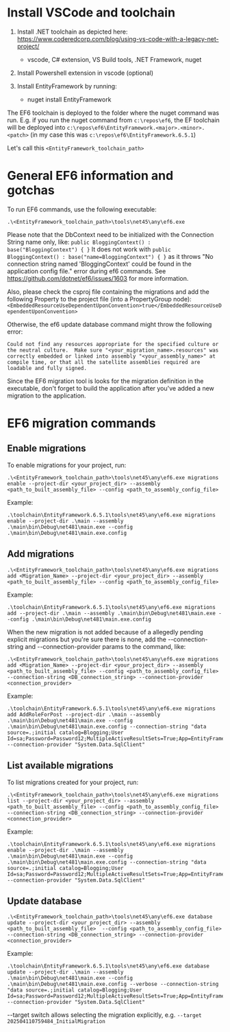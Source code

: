 # Install VSCode and toolchain

1. Install .NET toolchain as depicted here: https://www.coderedcorp.com/blog/using-vs-code-with-a-legacy-net-project/
    - vscode, C# extension, VS Build tools, .NET Framework, nuget

2. Install Powershell extension in vscode (optional)

3. Install EntityFramework by running: 
    - nuget install EntityFramework

The EF6 toolchain is deployed to the folder where the nuget command was run. E.g. if you run the nuget command from ```c:\repos\ef6```,
the EF toolchain will be deployed into ```c:\repos\ef6\EntityFramework.<major>.<minor>.<patch>``` (in my case this was ```c:\repos\ef6\EntityFramework.6.5.1```)

Let's call this ```<EntityFramework_toolchain_path>```

# General EF6 information and gotchas
To run EF6 commands, use the following executable:
```
.\<EntityFramework_toolchain_path>\tools\net45\any\ef6.exe 
```

Please note that the DbContext need to be initialized with the Connection String name only, like:
```public BloggingContext() : base("BloggingContext") { }```
It does not work with 
```public BloggingContext() : base("name=BloggingContext") { }```
as it throws "No connection string named 'BloggingContext' could be found in the application config file." error during ef6 commands. See https://github.com/dotnet/ef6/issues/1603 for more information.

Also, please check the csproj file containing the migrations and add the following Property to the project file (into a PropertyGroup node):
```<EmbeddedResourceUseDependentUponConvention>true</EmbeddedResourceUseDependentUponConvention>```

Otherwise, the ef6 update database command might throw the following error:
```
Could not find any resources appropriate for the specified culture or the neutral culture.  Make sure "<your_migration_name>.resources" was correctly embedded or linked into assembly "<your_assembly_name>" at compile time, or that all the satellite assemblies required are loadable and fully signed.
```

Since the EF6 migration tool is looks for the migration definition in the executable, don't forget to build the application after you've added a new migration to the application.

# EF6 migration commands

## Enable migrations
To enable migrations for your project, run:
```
.\<EntityFramework_toolchain_path>\tools\net45\any\ef6.exe migrations enable --project-dir <your_project_dir> --assembly <path_to_built_assembly_file> --config <path_to_assembly_config_file>
```
Example: 
```
.\toolchain\EntityFramework.6.5.1\tools\net45\any\ef6.exe migrations enable --project-dir .\main --assembly .\main\bin\Debug\net481\main.exe --config .\main\bin\Debug\net481\main.exe.config
```

## Add migrations
```
.\<EntityFramework_toolchain_path>\tools\net45\any\ef6.exe migrations add <Migration_Name> --project-dir <your_project_dir> --assembly <path_to_built_assembly_file> --config <path_to_assembly_config_file>
```
Example: 
```
.\toolchain\EntityFramework.6.5.1\tools\net45\any\ef6.exe migrations add --project-dir .\main --assembly .\main\bin\Debug\net481\main.exe --config .\main\bin\Debug\net481\main.exe.config
```

When the new migration is not added because of a allegedly pending explicit migrations but you're sure there is none, add the --connection-string and --connection-provider params to the command, like:
```
.\<EntityFramework_toolchain_path>\tools\net45\any\ef6.exe migrations add <Migration_Name> --project-dir <your_project_dir> --assembly <path_to_built_assembly_file> --config <path_to_assembly_config_file>  --connection-string <DB_connection_string> --connection-provider <connection_provider>
```
Example:
```
.\toolchain\EntityFramework.6.5.1\tools\net45\any\ef6.exe migrations add AddRoleForPost --project-dir .\main --assembly .\main\bin\Debug\net481\main.exe --config .\main\bin\Debug\net481\main.exe.config --connection-string "data source=.;initial catalog=Blogging;User Id=sa;Password=Password12;MultipleActiveResultSets=True;App=EntityFramework" --connection-provider "System.Data.SqlClient"
```

## List available migrations
To list migrations created for your project, run:
```
.\<EntityFramework_toolchain_path>\tools\net45\any\ef6.exe migrations list --project-dir <your_project_dir> --assembly <path_to_built_assembly_file> --config <path_to_assembly_config_file> --connection-string <DB_connection_string> --connection-provider <connection_provider>
```
Example:
```
.\toolchain\EntityFramework.6.5.1\tools\net45\any\ef6.exe migrations enable --project-dir .\main --assembly .\main\bin\Debug\net481\main.exe --config .\main\bin\Debug\net481\main.exe.config --connection-string "data source=.;initial catalog=Blogging;User Id=sa;Password=Password12;MultipleActiveResultSets=True;App=EntityFramework" --connection-provider "System.Data.SqlClient"
```

## Update database
```
.\<EntityFramework_toolchain_path>\tools\net45\any\ef6.exe database update --project-dir <your_project_dir> --assembly <path_to_built_assembly_file>  --config <path_to_assembly_config_file> --connection-string <DB_connection_string> --connection-provider <connection_provider>
```
Example:
```
.\toolchain\EntityFramework.6.5.1\tools\net45\any\ef6.exe database update --project-dir .\main --assembly .\main\bin\Debug\net481\main.exe --config .\main\bin\Debug\net481\main.exe.config --verbose --connection-string "data source=.;initial catalog=Blogging;User Id=sa;Password=Password12;MultipleActiveResultSets=True;App=EntityFramework" --connection-provider "System.Data.SqlClient"
```

--target switch allows selecting the migration explicitly, e.g. ```--target 202504110759484_InitialMigration```
